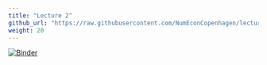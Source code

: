 ```yaml
---
title: "Lecture 2"
github_url: "https://raw.githubusercontent.com/NumEconCopenhagen/lectures-2019/master/02/Primitives.ipynb"
weight: 20
---
```

[![Binder](https://mybinder.org/badge.svg)](https://mybinder.org/v2/gh/NumEconCopenhagen/lectures-2019/master?urlpath=lab/tree/02/Primitives.ipynb)
